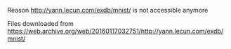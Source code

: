Reason http://yann.lecun.com/exdb/mnist/ is not accessible anymore

Files downloaded from https://web.archive.org/web/20160117032751/http://yann.lecun.com/exdb/mnist/